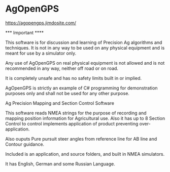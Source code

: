 
# AgOpenGPS

https://agopengps.jimdosite.com/

*** Important ****

This software is for discussion and learning of Precision Ag
algorithms and techniques. It is not in any way to be used on
any physical equipment and is meant for use by a simulator only.

Any use of AgOpenGPS on real physical equipment is not allowed
and is not recommended in any way, neither off road or on road. 

It is completely unsafe and has no safety limits built in or implied.

AgOpenGPS is strictly an example of C# programming for
demonstration purposes only and shall not be used for any other purpose.


Ag Precision Mapping and Section Control Software

This software reads NMEA strings for the purpose of recording and mapping position information 
for Agricultural use. Also it has up to 8 Section Control to control implements application of product
preventing over-application.

Also ouputs Pure pursuit steer angles from reference line for AB line and Contour guidance.

Included is an application, and source folders,  and built in NMEA simulators. 

It has English, German and some Russian Language.
